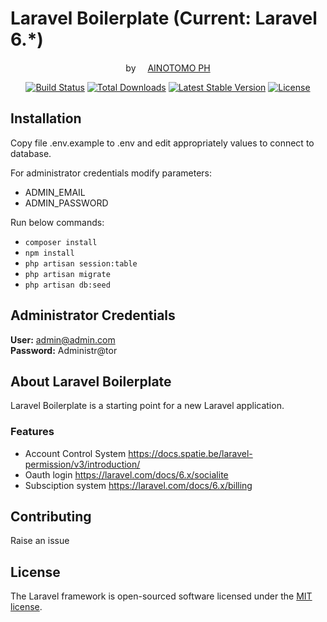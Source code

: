 # Laravel Boilerplate (Current: Laravel 6.*)
<p align="center">by <a href="https://www.kainotomo.com/"><img src="https://www.kainotomo.com/images/kainotomo-logo.png" width="15">AINOTOMO PH</a></p>

<p align="center">
<a href="https://travis-ci.org/kainotomo/laravel_boilerplate"><img src="https://travis-ci.org/kainotomo/framework.svg" alt="Build Status"></a>
<a href="https://packagist.org/packages/laravel/framework"><img src="https://poser.pugx.org/laravel/framework/d/total.svg" alt="Total Downloads"></a>
<a href="https://packagist.org/packages/laravel/framework"><img src="https://poser.pugx.org/laravel/framework/v/stable.svg" alt="Latest Stable Version"></a>
<a href="https://packagist.org/packages/laravel/framework"><img src="https://poser.pugx.org/laravel/framework/license.svg" alt="License"></a>
</p>

## Installation

Copy file .env.example to .env and edit appropriately values to connect to database.

For administrator credentials modify parameters:
- ADMIN_EMAIL
- ADMIN_PASSWORD

Run below commands:

- `composer install`
- `npm install`
- `php artisan session:table`
- `php artisan migrate`
- `php artisan db:seed`

## Administrator Credentials

**User:** admin@admin.com  
**Password:** Administr@tor

## About Laravel Boilerplate

Laravel Boilerplate is a starting point for a new Laravel application.

### Features
- Account Control System https://docs.spatie.be/laravel-permission/v3/introduction/
- Oauth login https://laravel.com/docs/6.x/socialite
- Subsciption system https://laravel.com/docs/6.x/billing

## Contributing

Raise an issue

## License

The Laravel framework is open-sourced software licensed under the [MIT license](https://opensource.org/licenses/MIT).
